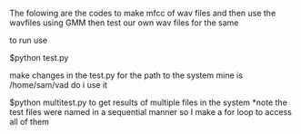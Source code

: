 The folowing are the codes to make mfcc of wav files and then use the wavfiles using GMM then test our own wav files for the same 

to run use 

$python test.py

make changes in the test.py for the path to the system mine is /home/sam/vad 
do i use it 

$python multitest.py
to get results of multiple files in the system 
*note the test files were named in a sequential manner so I make a for loop to access all of them
